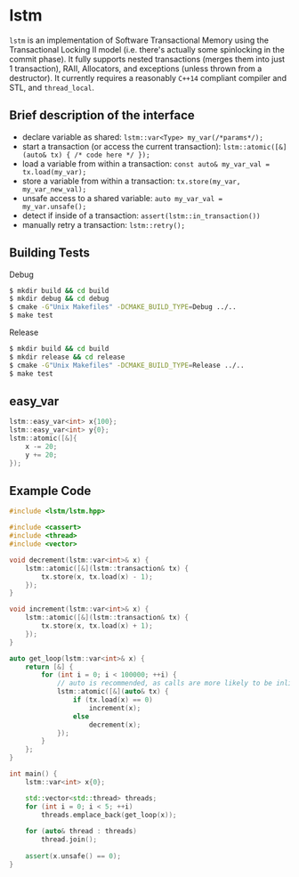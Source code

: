 # lstm

`lstm` is an implementation of Software Transactional Memory using the Transactional Locking II model (i.e. there's actually some spinlocking in the commit phase). It fully supports nested transactions (merges them into just 1 transaction), RAII, Allocators, and exceptions (unless thrown from a destructor). It currently requires a reasonably `C++14` compliant compiler and STL, and `thread_local`.

## Brief description of the interface
- declare variable as shared: `lstm::var<Type> my_var(/*params*/);`
- start a transaction (or access the current transaction): `lstm::atomic([&](auto& tx) { /* code here */ });`
- load a variable from within a transaction: `const auto& my_var_val = tx.load(my_var);`
- store a variable from within a transaction: `tx.store(my_var, my_var_new_val);`
- unsafe access to a shared variable: `auto my_var_val = my_var.unsafe();`
- detect if inside of a transaction: `assert(lstm::in_transaction())`
- manually retry a transaction: `lstm::retry();`

## Building Tests

Debug
```sh
$ mkdir build && cd build
$ mkdir debug && cd debug
$ cmake -G"Unix Makefiles" -DCMAKE_BUILD_TYPE=Debug ../..
$ make test
```

Release
```sh
$ mkdir build && cd build
$ mkdir release && cd release
$ cmake -G"Unix Makefiles" -DCMAKE_BUILD_TYPE=Release ../..
$ make test
```

## easy_var

```cpp
lstm::easy_var<int> x{100};
lstm::easy_var<int> y{0};
lstm::atomic([&]{
    x -= 20;
    y += 20;
});
```

## Example Code

```cpp
#include <lstm/lstm.hpp>

#include <cassert>
#include <thread>
#include <vector>

void decrement(lstm::var<int>& x) {
    lstm::atomic([&](lstm::transaction& tx) {
        tx.store(x, tx.load(x) - 1);
    });
}

void increment(lstm::var<int>& x) {
    lstm::atomic([&](lstm::transaction& tx) {
        tx.store(x, tx.load(x) + 1);
    });
}

auto get_loop(lstm::var<int>& x) {
    return [&] {
        for (int i = 0; i < 100000; ++i) {
            // auto is recommended, as calls are more likely to be inlined
            lstm::atomic([&](auto& tx) {
                if (tx.load(x) == 0)
                    increment(x);
                else
                    decrement(x);
            });
        }
    };
}

int main() {
    lstm::var<int> x{0};

    std::vector<std::thread> threads;
    for (int i = 0; i < 5; ++i)
        threads.emplace_back(get_loop(x));
    
    for (auto& thread : threads)
        thread.join();
    
    assert(x.unsafe() == 0);
}
```